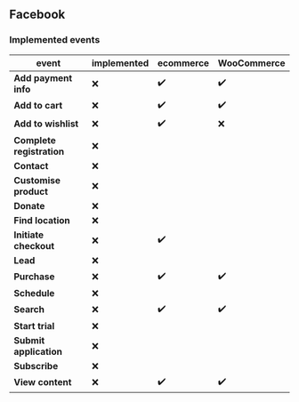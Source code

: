 ## Facebook

### Implemented events

event                     | implemented  | ecommerce | WooCommerce
---                       | ---          | ---       | ---
**Add payment info**      | ❌             | ✔️         | ✔️
**Add to cart**           | ❌             | ✔️         | ✔️
**Add to wishlist**       | ❌           | ✔️         | ❌ 
**Complete registration** | ❌             |           |
**Contact**               | ❌             |           |
**Customise product**     | ❌             |           |
**Donate**                | ❌             |           |
**Find location**         | ❌             |           |
**Initiate checkout**     | ❌             | ✔️         |
**Lead**                  | ❌             |           |
**Purchase**              | ❌             | ✔️         | ✔️
**Schedule**              | ❌             |           |
**Search**                | ❌             | ✔️         | ✔️
**Start trial**           | ❌             |           |
**Submit application**    | ❌             |           |
**Subscribe**             | ❌             |           |
**View content**          | ❌             | ✔️         | ✔️
